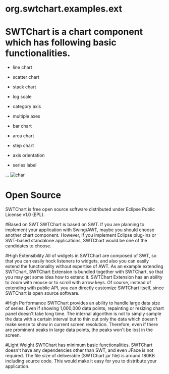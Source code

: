 org.swtchart.examples.ext
=========================
# SWTChart is a chart component which has following basic functionalities.

* line chart

* scatter chart

* stack chart

* log scale

* category axis

* multiple axes

* bar chart

* area chart

* step chart

* axis orientation

* series label

...
![char](http://www.swtchart.org/img/chart.png)

# Open Source
SWTChart is free open source software distributed under Eclipse Public License v1.0 (EPL).

#Based on SWT
SWTChart is based on SWT. If you are planning to implement your application with Swing/AWT, maybe you should choose another chart component. However, if you implement Eclipse plug-ins or SWT-based standalone applications, SWTChart would be one of the candidates to choose.

#High Extensibility
All of widgets in SWTChart are composed of SWT, so that you can easily hock listeners to widgets, and also you can easily extend the functionality without expertise of AWT. As an example extending SWTChart, SWTChart Extension is bundled together with SWTChart, so that you may get some idea how to extend it. SWTChart Extension has an ability to zoom with mouse or to scroll with arrow keys. Of course, instead of extending with public API, you can directly customize SWTChart itself, since SWTChart is open source software.

#High Performance
SWTChart provides an ability to handle large data size of series. Even if showing 1,000,000 data points, repainting or resizing chart panel doesn't take long time. The internal algorithm is not to simply sample the data with a certain interval but to thin out only the data which doesn't make sense to show in current screen resolution. Therefore, even if there are prominent peaks in large data points, the peaks won't be lost in the screen.

#Light Weight
SWTChart has minimum basic functionalities. SWTChart doesn't have any dependencies other than SWT, and even JFace is not required. The file size of deliverable (SWTChart jar file) is around 180KB including source code. This would make it easy for you to distribute your application.

